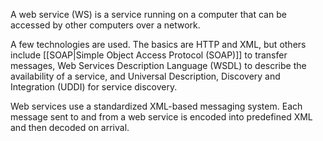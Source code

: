 A web service (WS) is a service running on a computer that can be accessed by other computers over a network.

A few technologies are used. The basics are HTTP and XML, but others include [[SOAP|Simple Object Access Protocol (SOAP)]] to transfer messages, Web Services Description Language (WSDL) to describe the availability of a service, and Universal Description, Discovery and Integration (UDDI) for service discovery.

Web services use a standardized XML-based messaging system. Each message sent to and from a web service is encoded into predefined XML and then decoded on arrival.